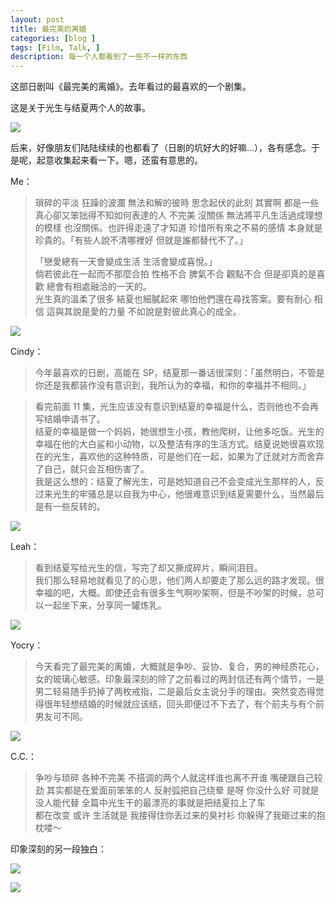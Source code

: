 ```yaml
---
layout: post
title: 最完美的离婚
categories: [blog ]
tags: [Film, Talk, ]
description: 每一个人都看到了一些不一样的东西
---
```




这部日剧叫《最完美的离婚》。去年看过的最喜欢的一个剧集。

这是关于光生与结夏两个人的故事。

![](http://dreamofbook.qiniudn.com/SnRDivorce.jpg)

后来，好像朋友们陆陆续续的也都看了（日剧的坑好大的好嘛...），各有感念。于是呢，起意收集起来看一下。嗯，还蛮有意思的。

Me：

> 瑣碎的平淡 狂躁的波瀾 無法和解的彼時 思念起伏的此刻 其實啊 都是一些真心卻又笨拙得不知如何表達的人 不完美 沒關係 無法將平凡生活過成理想的模樣 也沒關係。也許得走遠了才知道 珍惜所有來之不易的感情 本身就是珍貴的。「有些人說不清哪裡好 但就是誰都替代不了。」 
> 
> 「戀愛總有一天會變成生活 生活會變成喜悅。」  
> 倘若彼此在一起而不那麼合拍 性格不合 脾氣不合 觀點不合 但是卻真的是喜歡 總會有相處融洽的一天的。  
> 光生真的溫柔了很多 結夏也細膩起來 哪怕他們還在尋找答案。要有耐心 相信 這與其說是愛的力量 不如說是對彼此真心的成全。

![](http://dreamofbook.qiniudn.com/SnRCats.jpg)

Cindy：

> 今年最喜欢的日剧，高能在 SP，结夏那一番话很深刻：「虽然明白，不管是你还是我都装作没有意识到，我所认为的幸福，和你的幸福并不相同。」

> 看完前面 11 集，光生应该没有意识到结夏的幸福是什么，否则他也不会再写结婚申请书了。   
> 结夏的幸福是做一个妈妈，她很想生小孩，教他爬树，让他多吃饭。光生的幸福在他的大白鲨和小动物，以及整洁有序的生活方式。结夏说她很喜欢现在的光生，喜欢他的这种特质，可是他们在一起，如果为了迁就对方而舍弃了自己，就只会互相伤害了。  > 我是这么想的：结夏了解光生，可是她知道自己不会变成光生那样的人，反过来光生的牢骚总是以自我为中心，他很难意识到结夏需要什么，当然最后是有一些反转的。

![](http://dreamofbook.qiniudn.com/SnRLetter.jpg)

Leah：

> 看到结夏写给光生的信，写完了却又撕成碎片，瞬间泪目。  
> 我们那么轻易地就看见了的心思，他们两人却要走了那么远的路才发现。很幸福的吧，大概。即使还会有很多生气啊吵架啊，但是不吵架的时候，总可以一起坐下来，分享同一罐炼乳。

![](http://dreamofbook.qiniudn.com/SnRCats2.jpg)

Yocry：

> 今天看完了最完美的离婚，大概就是争吵、妥协、复合，男的神经质花心，女的玻璃心敏感。印象最深刻的除了之前看过的两封信还有两个情节，一是男二轻易随手扔掉了两枚戒指，二是最后女主说分手的理由。突然变态得觉得很年轻想结婚的时候就应该结，回头即便过不下去了，有个前夫与有个前男友可不同。

![](http://dreamofbook.qiniudn.com/SnRFirstMeeting.jpg)

C.C.：

> 争吵与琐碎 各种不完美 不搭调的两个人就这样谁也离不开谁 嘴硬跟自己较劲 其实都是在爱面前笨笨的人 反射弧把自己绕晕 是呀 你没什么好 可就是没人能代替 全篇中光生干的最漂亮的事就是把结夏拉上了车  
> 都在改变 或许 生活就是 我接得住你丢过来的臭衬衫 你躲得了我砸过来的抱枕喽～

印象深刻的另一段独白：

![](http://dreamofbook.qiniudn.com/SnRLifeTalk.jpg)

![](http://dreamofbook.qiniudn.com/SnRHandByHand.jpg)

